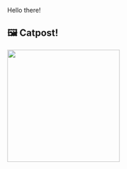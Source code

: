 Hello there!



## 🖼️ Catpost!

<sub>
    <img src="https://cdn2.thecatapi.com/images/cp2.jpg" height="256">
</sub>

